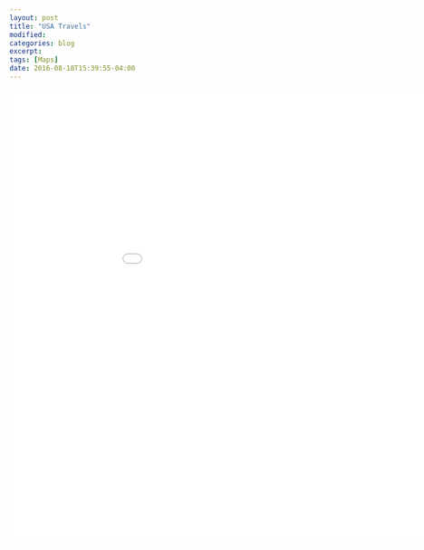 ```yaml
---
layout: post
title: "USA Travels"
modified:
categories: blog
excerpt:
tags: [Maps]
date: 2016-08-18T15:39:55-04:00
---
```


<iframe width="1000" height="800" src="../usa_travels/usa.html" frameborder="0" scrolling="no" ></iframe>

